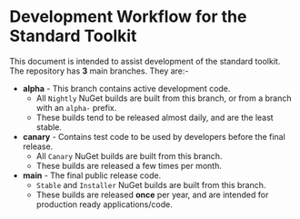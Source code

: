 # Development Workflow for the Standard Toolkit

This document is intended to assist development of the standard toolkit. The repository has **3** main branches. They are:-

* **alpha** - This branch contains active development code.
	- All `Nightly` NuGet builds are built from this branch, or from a branch with an `alpha-` prefix.
	- These builds tend to be released almost daily, and are the least stable.
* **canary** - Contains test code to be used by developers before the final release.
	- All `Canary` NuGet builds are built from this branch. 
	- These builds are released a few times per month.
* **main** - The final public release code. 
	- `Stable` and `Installer` NuGet builds are built from this branch.
	- These builds are released **once** per year, and are intended for production ready applications/code.